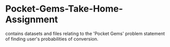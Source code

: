 # Pocket-Gems-Take-Home-Assignment
contains datasets and files relating to the 'Pocket Gems' problem statement of finding user's probabilities of conversion.
